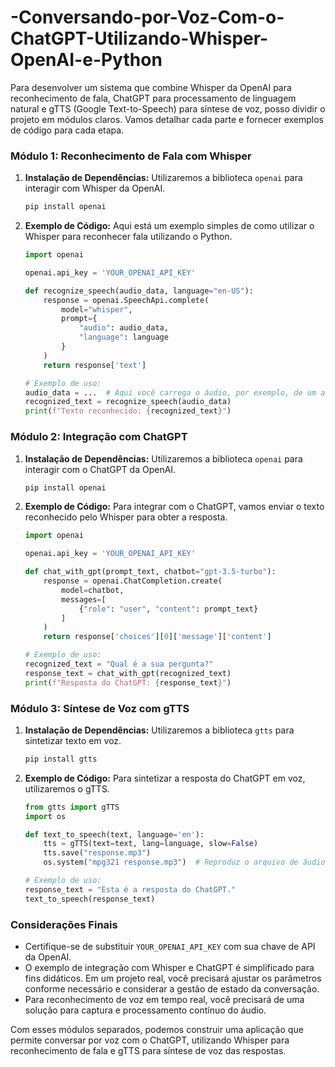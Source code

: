 # -Conversando-por-Voz-Com-o-ChatGPT-Utilizando-Whisper-OpenAI-e-Python

Para desenvolver um sistema que combine Whisper da OpenAI para reconhecimento de fala, ChatGPT para processamento de linguagem natural e gTTS (Google Text-to-Speech) para síntese de voz, posso dividir o projeto em módulos claros. Vamos detalhar cada parte e fornecer exemplos de código para cada etapa.

### Módulo 1: Reconhecimento de Fala com Whisper

1. **Instalação de Dependências:**
   Utilizaremos a biblioteca `openai` para interagir com Whisper da OpenAI.

   ```bash
   pip install openai
   ```

2. **Exemplo de Código:**
   Aqui está um exemplo simples de como utilizar o Whisper para reconhecer fala utilizando o Python.

   ```python
   import openai

   openai.api_key = 'YOUR_OPENAI_API_KEY'

   def recognize_speech(audio_data, language="en-US"):
       response = openai.SpeechApi.complete(
           model="whisper",
           prompt={
               "audio": audio_data,
               "language": language
           }
       )
       return response['text']

   # Exemplo de uso:
   audio_data = ...  # Aqui você carrega o áudio, por exemplo, de um arquivo de entrada
   recognized_text = recognize_speech(audio_data)
   print(f"Texto reconhecido: {recognized_text}")
   ```

### Módulo 2: Integração com ChatGPT

1. **Instalação de Dependências:**
   Utilizaremos a biblioteca `openai` para interagir com o ChatGPT da OpenAI.

   ```bash
   pip install openai
   ```

2. **Exemplo de Código:**
   Para integrar com o ChatGPT, vamos enviar o texto reconhecido pelo Whisper para obter a resposta.

   ```python
   import openai

   openai.api_key = 'YOUR_OPENAI_API_KEY'

   def chat_with_gpt(prompt_text, chatbot="gpt-3.5-turbo"):
       response = openai.ChatCompletion.create(
           model=chatbot,
           messages=[
               {"role": "user", "content": prompt_text}
           ]
       )
       return response['choices'][0]['message']['content']

   # Exemplo de uso:
   recognized_text = "Qual é a sua pergunta?"
   response_text = chat_with_gpt(recognized_text)
   print(f"Resposta do ChatGPT: {response_text}")
   ```

### Módulo 3: Síntese de Voz com gTTS

1. **Instalação de Dependências:**
   Utilizaremos a biblioteca `gtts` para sintetizar texto em voz.

   ```bash
   pip install gtts
   ```

2. **Exemplo de Código:**
   Para sintetizar a resposta do ChatGPT em voz, utilizaremos o gTTS.

   ```python
   from gtts import gTTS
   import os

   def text_to_speech(text, language='en'):
       tts = gTTS(text=text, lang=language, slow=False)
       tts.save("response.mp3")
       os.system("mpg321 response.mp3")  # Reproduz o arquivo de áudio

   # Exemplo de uso:
   response_text = "Esta é a resposta do ChatGPT."
   text_to_speech(response_text)
   ```

### Considerações Finais

- Certifique-se de substituir `YOUR_OPENAI_API_KEY` com sua chave de API da OpenAI.
- O exemplo de integração com Whisper e ChatGPT é simplificado para fins didáticos. Em um projeto real, você precisará ajustar os parâmetros conforme necessário e considerar a gestão de estado da conversação.
- Para reconhecimento de voz em tempo real, você precisará de uma solução para captura e processamento contínuo do áudio.

Com esses módulos separados, podemos construir uma aplicação que permite conversar por voz com o ChatGPT, utilizando Whisper para reconhecimento de fala e gTTS para síntese de voz das respostas.
